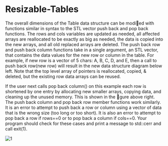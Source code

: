 # Resizable-Tables

The overall dimensions of the Table data structure can be modied with functions similar in syntax to the
STL vector push back and pop back functions. The rows and cols variables are updated as needed, all
affected arrays are reallocated to be exactly as big as needed, the data is copied into the new arrays, and
all old replaced arrays are deleted. The push back row and push back column functions take in a single
argument, an STL vector, that contains the data values for the new row or column in the table. For example,
if new row is a vector of 5 chars: A, B, C, D, and E, then a call to push back row(new row) will result in the
new data structure diagram below left. Note that the top level array of pointers is reallocated, copied, &
deleted, but the existing row data arrays can be reused.

If the user next calls pop back column() on this example each row is shortened by one entry by allocating
new smaller arrays, copying data, and cleaning up the unused memory. This is shown in the gure above
right. The push back column and pop back row member functions work similarly. It is an error to attempt
to push back a row or column using a vector of data that is the wrong size (too long or too short). It is
also an error to attempt to pop back a row if rows==0 or to pop back a column if cols==0. Your program
should check for these cases and print a message to std::cerr and call exit(1).

![1](https://user-images.githubusercontent.com/71351207/111543346-4f6f7900-8749-11eb-9c42-151da85c6a8d.PNG)

